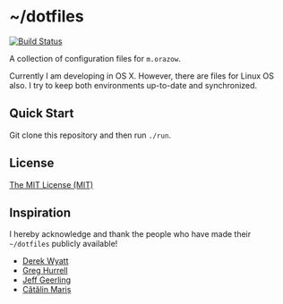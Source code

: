 # ~/dotfiles
[![Build Status](http://img.shields.io/travis/morazow/dotfiles.svg?style=flat-square)][travis]

A collection of configuration files for `m.orazow`.

Currently I am developing in OS X. However, there are files for Linux OS also. I try to keep both
environments up-to-date and synchronized.

## Quick Start

Git clone this repository and then run `./run`.

## License

[The MIT License (MIT)](LICENSE.md)

## Inspiration

I hereby acknowledge and thank the people who have made their `~/dotfiles` publicly available!

* [Derek Wyatt](https://github.com/derekwyatt/dotfiles)
* [Greg Hurrell](https://github.com/wincent/wincent)
* [Jeff Geerling](https://github.com/geerlingguy/ansible-role-homebrew)
* [Cătălin Mariș](https://github.com/alrra/dotfiles)

[travis]: http://travis-ci.org/morazow/dotfiles
